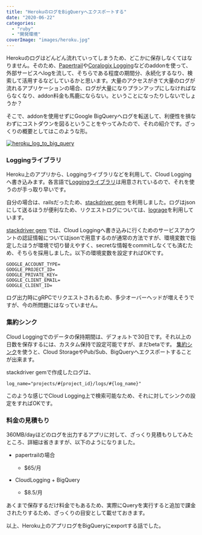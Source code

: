 ```yaml
---
title: "HerokuのログをBigQueryへエクスポートする"
date: "2020-06-22"
categories:
  - "ruby"
  - "開発環境"
coverImage: "images/heroku.jpg"
---
```


Herokuのログはどんどん流れていってしまうため、どこかに保存しなくてはなりません。そのため、[Papertrail](https://elements.heroku.com/addons/papertrail)や[Coralogix Logging](https://elements.heroku.com/addons/coralogix)などのaddonを使って、外部サービスへlogを流して、そちらである程度の期間分、永続化するなり、検索して活用するなどしているかと思います。大量のアクセスがきて大量のログが流れるアプリケーションの場合、ログが大量になりプランアップにしなければならなくなり、addon料金も馬鹿にならない。ということになったりしないでしょうか？

そこで、addonを使用せずにGoogle BigQueryへログを転送して、利便性を損なわずにコストダウンを図るということをやってみたので、それの紹介です。ざっくりの概要としてはこのような形。

[![heroku_log_to_big_query](images/image-10.png)](https://tsuchikazu.net/wp-content/uploads/2020/06/image-10.png)

### Loggingライブラリ

Heroku上のアプリから、Loggingライブラリなどを利用して、Cloud Loggingへ書き込みます。各言語で[Loggingライブラリ](https://cloud.google.com/logging/docs/setup?hl=ja)は用意されているので、それを使うのが手っ取り早いです。

自分の場合は、railsだったため、[stackdriver gem](https://github.com/googleapis/google-cloud-ruby/tree/master/stackdriver) を利用しました。ログはjsonにして送るほうが便利なため、リクエストログについては、[lograge](https://github.com/roidrage/lograge)を利用しています。

[stackdriver gem](https://github.com/googleapis/google-cloud-ruby/tree/master/stackdriver) では、Cloud Loggingへ書き込みに行くためのサービスアカウントの認証情報についてはjsonで用意するのが通常の方法ですが、環境変数で指定したほうが環境で切り替えやすく、secretな情報をcommitしなくても済むため、そちらを採用しました。以下の環境変数を設定すればOKです。

```
GOOGLE_ACCOUNT_TYPE=
GOOGLE_PROJECT_ID=
GOOGLE_PRIVATE_KEY=
GOOGLE_CLIENT_EMAIL=
GOOGLE_CLIENT_ID=
```

ログ出力時にgRPCでリクエストされるため、多少オーバーヘッドが増えそうですが、今の所問題にはなっていません。

### 集約シンク

Cloud Loggingでのデータの保持期間は、デフォルトで30日です。それ以上の日数を保存するには、カスタム保持で設定可能ですが、まだbetaです。 [集約シンク](https://cloud.google.com/logging/docs/export/aggregated_sinks?hl=ja)を使うと、Cloud StorageやPub/Sub、BigQueryへエクスポートすることが出来ます。

stackdriver gemで作成したログは、

```
log_name="projects/#{project_id}/logs/#{log_name}"
```

このような感じでCloud Logging上で検索可能なため、それに対してシンクの設定をすればOKです。

### 料金の見積もり

360MB/dayほどのログを出力するアプリに対して、ざっくり見積もりしてみたところ、詳細は省きますが、以下のようになりました。

- papertrailの場合

    - $65/月
- CloudLogging + BigQuery

    - $8.5/月

あくまで保存するだけ料金でもあるため、実際にQueryを実行すると追加で課金されたりするため、ざっくりの目安として載せておきます。

以上、Heroku上のアプリログをBigQueryにexportする話でした。

